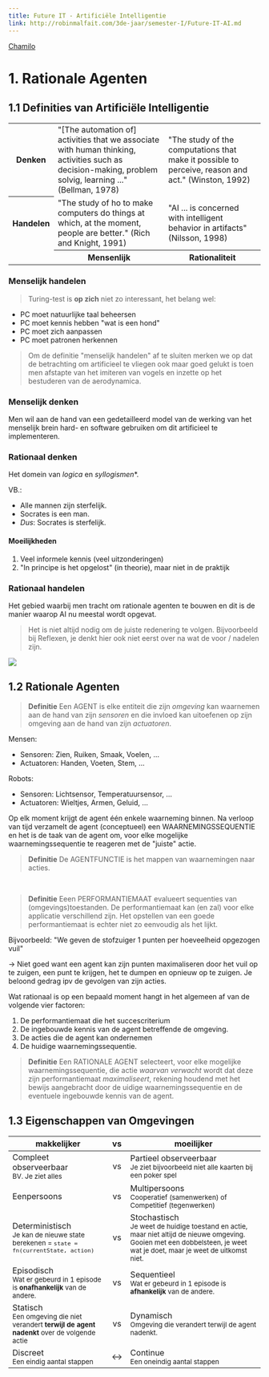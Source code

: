 ```yaml
---
title: Future IT - Artificiële Intelligentie
link: http://robinmalfait.com/3de-jaar/semester-I/Future-IT-AI.md
---
```


[Chamilo](https://chamilo.hogent.be/index.php?application=Chamilo%5CApplication%5CWeblcms&go=CourseViewer&course=22883)

# 1. Rationale Agenten

## 1.1 Definities van Artificiële Intelligentie

<table>
    <tr>
        <th>Denken</th>
        <td>"[The automation of] activities that we associate with human thinking, activities such as decision-making, problem solvig, learning ..." (Bellman, 1978)</td>
        <td>"The study of the computations that make it possible to perceive, reason and act." (Winston, 1992)</td>
    </tr>
    <tr>
        <th>Handelen</th>
        <td>"The study of ho to make computers do things at which, at the moment, people are better." (Rich and Knight, 1991)</td>
        <td>"AI ... is concerned with intelligent behavior in artifacts" (Nilsson, 1998)</td>
    </tr>
    <tr class="text-center">
        <td></td>
        <th>Mensenlijk</th>
        <th>Rationaliteit</th>
    </tr>
</table>

### Menselijk handelen

> Turing-test is **op zich** niet zo interessant, het belang wel:

- PC moet natuurlijke taal beheersen
- PC moet kennis hebben "wat is een hond"
- PC moet zich aanpassen
- PC moet patronen herkennen

> Om de definitie "menselijk handelen" af te sluiten merken we op dat de betrachting om artificieel te vliegen ook maar goed gelukt is toen men afstapte van het imiteren van vogels en inzette op het bestuderen van de aerodynamica.

### Menselijk denken

Men wil aan de hand van een gedetailleerd model van de werking van het menselijk brein hard- en software gebruiken om dit artificieel te implementeren.

### Rationaal denken

Het domein van *logica* en *syllogismen**.

VB.:

- Alle mannen zijn sterfelijk.
- Socrates is een man.
- *Dus*: Socrates is sterfelijk.


#### Moeilijkheden

1. Veel informele kennis (veel uitzonderingen)
2. "In principe is het opgelost" (in theorie), maar niet in de praktijk

### Rationaal handelen

Het gebied waarbij men tracht om rationale agenten te bouwen en dit is de manier waarop AI nu meestal wordt opgevat.

> Het is niet altijd nodig om de juiste redenering te volgen. Bijvoorbeeld bij Reflexen, je denkt hier ook niet eerst over na wat de voor / nadelen zijn.

![](http://d.pr/i/OHSY+)

## 1.2 Rationale Agenten

> **Definitie** Een AGENT is elke entiteit die zijn *omgeving* kan waarnemen aan de hand van zijn *sensoren* en die invloed kan uitoefenen op zijn omgeving aan de hand van zijn *actuatoren*.

Mensen:
- Sensoren: Zien, Ruiken, Smaak, Voelen, ...
- Actuatoren: Handen, Voeten, Stem, ...

Robots:
- Sensoren: Lichtsensor, Temperatuursensor, ...
- Actuatoren: Wieltjes, Armen, Geluid, ...


Op elk moment krijgt de agent één enkele waarneming binnen. Na verloop van tijd verzamelt de agent (conceptueel) een WAARNEMINGSSEQUENTIE en het is de taak van de agent om, voor elke mogelijke waarnemingssequentie te reageren met de "juiste" actie.

> **Definitie** De AGENTFUNCTIE is het mappen van waarnemingen naar acties.

<br/>

> **Definitie** Eeen PERFORMANTIEMAAT evalueert sequenties van (omgevings)toestanden. De performantiemaat kan (en zal) voor elke applicatie verschillend zijn. Het opstellen van een goede performantiemaat is echter niet zo eenvoudig als het lijkt.

Bijvoorbeeld: "We geven de stofzuiger 1 punten per hoeveelheid opgezogen vuil"

-> Niet goed want een agent kan zijn punten maximaliseren door het vuil op te zuigen, een punt te krijgen, het te dumpen en opnieuw op te zuigen. Je beloond gedrag ipv de gevolgen van zijn acties.

Wat rationaal is op een bepaald moment hangt in het algemeen af van de volgende vier factoren:

1. De performantiemaat die het succescriterium
2. De ingebouwde kennis van de agent betreffende de omgeving.
3. De acties die de agent kan ondernemen
4. De huidige waarnemingssequentie.

> **Definitie** Een RATIONALE AGENT selecteert, voor elke mogelijke waarnemingssequentie, die actie *waarvan verwacht* wordt dat deze zijn performantiemaat *maximaliseert*, rekening houdend met het bewijs aangebracht door de uidige waarnemingssequentie en de eventuele ingebouwde kennis van de agent.


## 1.3 Eigenschappen van Omgevingen

| makkelijker            | vs  | moeilijker                                 |
| ---------------------- | :-: | ------------------------------------------ |
| Compleet observeerbaar <br><small>BV. Je ziet alles</small> | vs | Partieel observeerbaar <br><small>Je ziet bijvoorbeeld niet alle kaarten bij een poker spel</small> |
| Eenpersoons | vs | Multipersoons <br><small>Cooperatief (samenwerken) of Competitief (tegenwerken)</small> |
| Deterministisch <br><small>Je kan de nieuwe state berekenen = `state = fn(currentState, action)`</small> | vs | Stochastisch <br> <small>Je weet de huidige toestand en actie, maar niet altijd de nieuwe omgeving. Gooien met een dobbelsteen, je weet wat je doet, maar je weet de uitkomst niet.</small>|
| Episodisch <br><small>Wat er gebeurd in 1 episode is **onafhankelijk** van de andere.</small> | vs | Sequentieel <br><small>Wat er gebeurd in 1 episode is **afhankelijk** van de andere.</small>|
| Statisch <br> <small>Een omgeving die niet verandert **terwijl de agent nadenkt** over de volgende actie</small>| vs | Dynamisch <br> <small>Omgeving die verandert terwijl de agent nadenkt.</small>|
| Discreet<br><small>Een eindig aantal stappen</small>| <-> | Continue<br><small>Een oneindig aantal stappen</small>|
